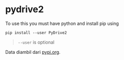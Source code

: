 # pydrive2

To use this you must have python and install pip using
```
pip install --user PyDrive2
```
> `--user` is optional

Data diambil dari [pypi.org](https://pypi.org/project/PyDrive2/).
